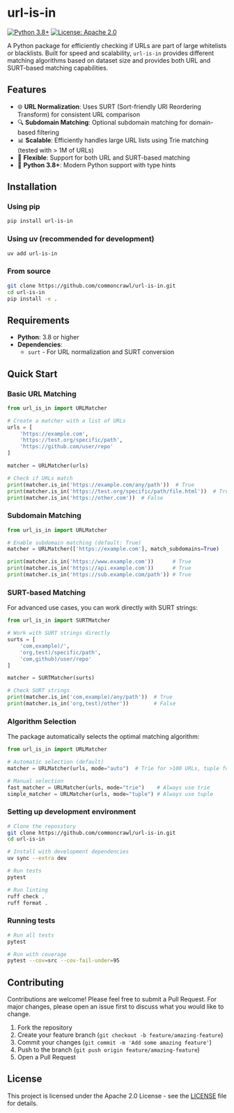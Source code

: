 # url-is-in

[![Python 3.8+](https://img.shields.io/badge/python-3.8+-blue.svg)](https://www.python.org/downloads/)
[![License: Apache 2.0](https://img.shields.io/badge/License-Apache%202.0-blue.svg)](https://opensource.org/licenses/Apache-2.0)

A Python package for efficiently checking if URLs are part of large whitelists or blacklists. Built for speed and scalability, `url-is-in` provides different matching algorithms based on dataset size and provides both URL and SURT-based matching capabilities.

## Features

- 🌐 **URL Normalization**: Uses SURT (Sort-friendly URI Reordering Transform) for consistent URL comparison
- 🔍 **Subdomain Matching**: Optional subdomain matching for domain-based filtering
- 📊 **Scalable**: Efficiently handles large URL lists using Trie matching (tested with > 1M of URLs)
- 🎯 **Flexible**: Support for both URL and SURT-based matching
- 🐍 **Python 3.8+**: Modern Python support with type hints

## Installation

### Using pip

```bash
pip install url-is-in
```

### Using uv (recommended for development)

```bash
uv add url-is-in
```

### From source

```bash
git clone https://github.com/commoncrawl/url-is-in.git
cd url-is-in
pip install -e .
```

## Requirements

- **Python**: 3.8 or higher
- **Dependencies**:
  - `surt` - For URL normalization and SURT conversion

## Quick Start

### Basic URL Matching

```python
from url_is_in import URLMatcher

# Create a matcher with a list of URLs
urls = [
    'https://example.com',
    'https://test.org/specific/path',
    'https://github.com/user/repo'
]

matcher = URLMatcher(urls)

# Check if URLs match
print(matcher.is_in('https://example.com/any/path'))  # True
print(matcher.is_in('https://test.org/specific/path/file.html'))  # True
print(matcher.is_in('https://other.com'))  # False
```

### Subdomain Matching

```python
from url_is_in import URLMatcher

# Enable subdomain matching (default: True)
matcher = URLMatcher(['https://example.com'], match_subdomains=True)

print(matcher.is_in('https://www.example.com'))      # True
print(matcher.is_in('https://api.example.com'))      # True
print(matcher.is_in('https://sub.example.com/path')) # True
```

### SURT-based Matching

For advanced use cases, you can work directly with SURT strings:

```python
from url_is_in import SURTMatcher

# Work with SURT strings directly
surts = [
    'com,example)/',
    'org,test)/specific/path',
    'com,github)/user/repo'
]

matcher = SURTMatcher(surts)

# Check SURT strings
print(matcher.is_in('com,example)/any/path'))  # True
print(matcher.is_in('org,test)/other'))        # False
```

### Algorithm Selection

The package automatically selects the optimal matching algorithm:

```python
from url_is_in import URLMatcher

# Automatic selection (default)
matcher = URLMatcher(urls, mode="auto")  # Trie for >100 URLs, tuple for ≤100

# Manual selection
fast_matcher = URLMatcher(urls, mode="trie")    # Always use trie
simple_matcher = URLMatcher(urls, mode="tuple") # Always use tuple
```


### Setting up development environment

```bash
# Clone the repository
git clone https://github.com/commoncrawl/url-is-in.git
cd url-is-in

# Install with development dependencies
uv sync --extra dev

# Run tests
pytest

# Run linting
ruff check .
ruff format .
```

### Running tests

```bash
# Run all tests
pytest

# Run with coverage
pytest --cov=src --cov-fail-under=95
```

## Contributing

Contributions are welcome! Please feel free to submit a Pull Request. For major changes, please open an issue first to discuss what you would like to change.

1. Fork the repository
2. Create your feature branch (`git checkout -b feature/amazing-feature`)
3. Commit your changes (`git commit -m 'Add some amazing feature'`)
4. Push to the branch (`git push origin feature/amazing-feature`)
5. Open a Pull Request

## License

This project is licensed under the Apache 2.0 License - see the [LICENSE](LICENSE) file for details.
